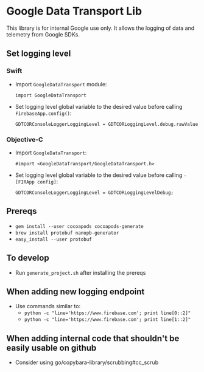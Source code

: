 # Google Data Transport Lib

This library is for internal Google use only. It allows the logging of data and
telemetry from Google SDKs.

## Set logging level

### Swift

- Import `GoogleDataTransport` module:
    ```
    import GoogleDataTransport
    ```
- Set logging level global variable to the desired value before calling `FirebaseApp.config()`:
    ```
    GDTCORConsoleLoggerLoggingLevel = GDTCORLoggingLevel.debug.rawValue
    ```
### Objective-C

- Import `GoogleDataTransport`:
    ```
    #import <GoogleDataTransport/GoogleDataTransport.h>
    ```
- Set logging level global variable to the desired value before calling `-[FIRApp config]`:
    ```
    GDTCORConsoleLoggerLoggingLevel = GDTCORLoggingLevelDebug;
    ```

## Prereqs

- `gem install --user cocoapods cocoapods-generate`
- `brew install protobuf nanopb-generator`
- `easy_install --user protobuf`

## To develop

- Run `generate_project.sh` after installing the prereqs

## When adding new logging endpoint

- Use commands similar to:
    - `python -c "line='https://www.firebase.com'; print line[0::2]" `
    - `python -c "line='https://www.firebase.com'; print line[1::2]" `

## When adding internal code that shouldn't be easily usable on github

- Consider using go/copybara-library/scrubbing#cc_scrub